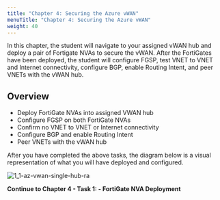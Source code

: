 ```yaml
---
title: "Chapter 4: Securing the Azure vWAN"
menuTitle: "Chapter 4: Securing the Azure vWAN"
weight: 40
---
```


In this chapter, the student will navigate to your assigned vWAN hub and deploy a pair of Fortigate NVAs to secure the vWAN.  After the FortiGates have been deployed, the student will configure FGSP, test VNET to VNET and Internet connectivity, configure BGP, enable Routing Intent, and peer VNETs with the vWAN hub.

## Overview

- Deploy FortiGate NVAs into assigned VWAN hub
- Configure FGSP on both FortiGate NVAs
- Confirm no VNET to VNET or Internet connectivity
- Configure BGP and enable Routing Intent
- Peer VNETs with the vWAN hub

After you have completed the above tasks, the diagram below is a visual representation of what you will have deployed and configured.

![1_1-az-vwan-single-hub-ra](./images/1_1-az-vwan-single-hub-ra.PNG)

**Continue to Chapter 4 - Task 1: - FortiGate NVA Deployment**
